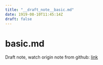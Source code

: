 ```yaml
---
title: "__draft_note__basic.md"
date: 1919-08-10T11:45:14Z
draft: false
---
```


# basic.md

Draft note, watch origin note from github: [link](https://github.com/tinghaolai/just-random-note/blob/master/kubernetes/basic.md)